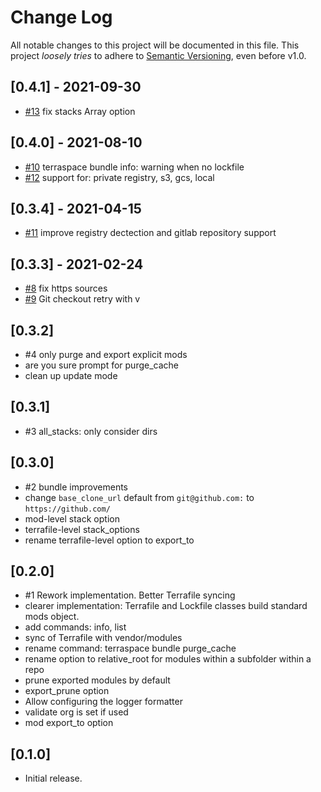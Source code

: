 # Change Log

All notable changes to this project will be documented in this file.
This project *loosely tries* to adhere to [Semantic Versioning](http://semver.org/), even before v1.0.

## [0.4.1] - 2021-09-30
- [#13](https://github.com/boltops-tools/terraspace-bundler/pull/13) fix stacks Array option

## [0.4.0] - 2021-08-10
- [#10](https://github.com/boltops-tools/terraspace-bundler/pull/10) terraspace bundle info: warning when no lockfile
- [#12](https://github.com/boltops-tools/terraspace-bundler/pull/12) support for: private registry, s3, gcs, local

## [0.3.4] - 2021-04-15
- [#11](https://github.com/boltops-tools/terraspace-bundler/pull/11) improve registry dectection and gitlab repository support

## [0.3.3] - 2021-02-24
- [#8](https://github.com/boltops-tools/terraspace-bundler/pull/8) fix https sources
- [#9](https://github.com/boltops-tools/terraspace-bundler/pull/9) Git checkout retry with v

## [0.3.2]
- #4 only purge and export explicit mods
- are you sure prompt for purge_cache
- clean up update mode

## [0.3.1]
- #3 all_stacks: only consider dirs

## [0.3.0]
- #2 bundle improvements
- change `base_clone_url` default from `git@github.com:` to `https://github.com/`
- mod-level stack option
- terrafile-level stack_options
- rename terrafile-level option to export_to

## [0.2.0]
- #1 Rework implementation. Better Terrafile syncing
- clearer implementation: Terrafile and Lockfile classes build standard mods object.
- add commands: info, list
- sync of Terrafile with vendor/modules
- rename command: terraspace bundle purge_cache
- rename option to relative_root for modules within a subfolder within a repo
- prune exported modules by default
- export_prune option
- Allow configuring the logger formatter
- validate org is set if used
- mod export_to option

## [0.1.0]
- Initial release.
